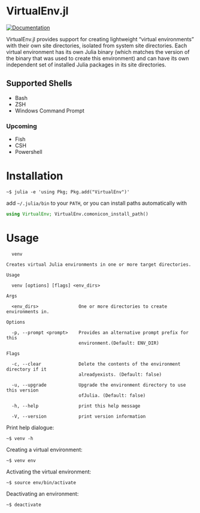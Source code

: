 # VirtualEnv.jl

[![Documentation](https://github.com/mehalter/VirtualEnv.jl/workflows/Documentation/badge.svg)](https://mehalter.github.io/VirtualEnv.jl/stable)

VirtualEnv.jl provides support for creating lightweight “virtual environments”
with their own site directories, isolated from system site directories. Each
virtual environment has its own Julia binary (which matches the version of the
binary that was used to create this environment) and can have its own
independent set of installed Julia packages in its site directories.

## Supported Shells

- Bash
- ZSH
- Windows Command Prompt

### Upcoming

- Fish
- CSH
- Powershell

# Installation

```
~$ julia -e 'using Pkg; Pkg.add("VirtualEnv")'
```

add `~/.julia/bin` to your `PATH`, or you can install paths automatically with

```julia
using VirtualEnv; VirtualEnv.comonicon_install_path()
```

# Usage

```
  venv

Creates virtual Julia environments in one or more target directories.

Usage

  venv [options] [flags] <env_dirs>

Args

  <env_dirs>               One or more directories to create environments in.

Options

  -p, --prompt <prompt>    Provides an alternative prompt prefix for this
                           environment.(Default: ENV_DIR)

Flags

  -c, --clear              Delete the contents of the environment directory if it
                           alreadyexists. (Default: false)

  -u, --upgrade            Upgrade the environment directory to use this version
                           ofJulia. (Default: false)

  -h, --help               print this help message

  -V, --version            print version information
```

Print help dialogue:

`~$ venv -h`

Creating a virtual environment:

`~$ venv env`

Activating the virtual environment:

`~$ source env/bin/activate`

Deactivating an environment:

`~$ deactivate`
